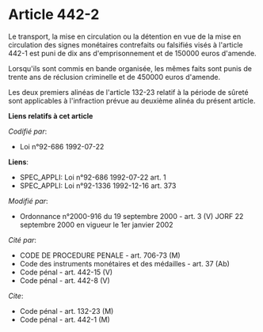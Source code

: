# Article 442-2

Le transport, la mise en circulation ou la détention en vue de la mise en circulation des signes monétaires contrefaits ou
falsifiés visés à l'article 442-1 est puni de dix ans d'emprisonnement et de 150000 euros d'amende.

Lorsqu'ils sont commis en bande organisée, les mêmes faits sont punis de trente ans de réclusion criminelle et de 450000
euros d'amende.

Les deux premiers alinéas de l'article 132-23 relatif à la période de sûreté sont applicables à l'infraction prévue au
deuxième alinéa du présent article.

**Liens relatifs à cet article**

_Codifié par_:

  - Loi n°92-686 1992-07-22

**Liens**:

  - SPEC_APPLI: Loi n°92-686 1992-07-22 art. 1
  - SPEC_APPLI: Loi n°92-1336 1992-12-16 art. 373

_Modifié par_:

  - Ordonnance n°2000-916 du 19 septembre 2000 - art. 3 (V) JORF 22 septembre 2000 en vigueur le 1er janvier 2002

_Cité par_:

  - CODE DE PROCEDURE PENALE - art. 706-73 (M)
  - Code des instruments monétaires et des médailles - art. 37 (Ab)
  - Code pénal - art. 442-15 (V)
  - Code pénal - art. 442-8 (V)

_Cite_:

  - Code pénal - art. 132-23 (M)
  - Code pénal - art. 442-1 (M)

